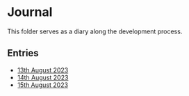# Journal

This folder serves as a diary along the development process.

## Entries

- [13th August 2023](./2023-08-13.md)
- [14th August 2023](./2023-08-14.md)
- [15th August 2023](./2023-08-15.md)
